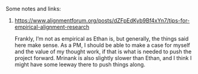 Some notes and links:

1. <https://www.alignmentforum.org/posts/dZFpEdKyb9Bf4xYn7/tips-for-empirical-alignment-research>

	 Frankly, I’m not as empirical as Ethan is, but generally, the things said here make sense. As a PM, I should be able to make a case for myself and the value of my thought work, if that is what is needed to push the project forward. Mrinank is also slightly slower than Ethan, and I think I might have some leeway there to push things along.
